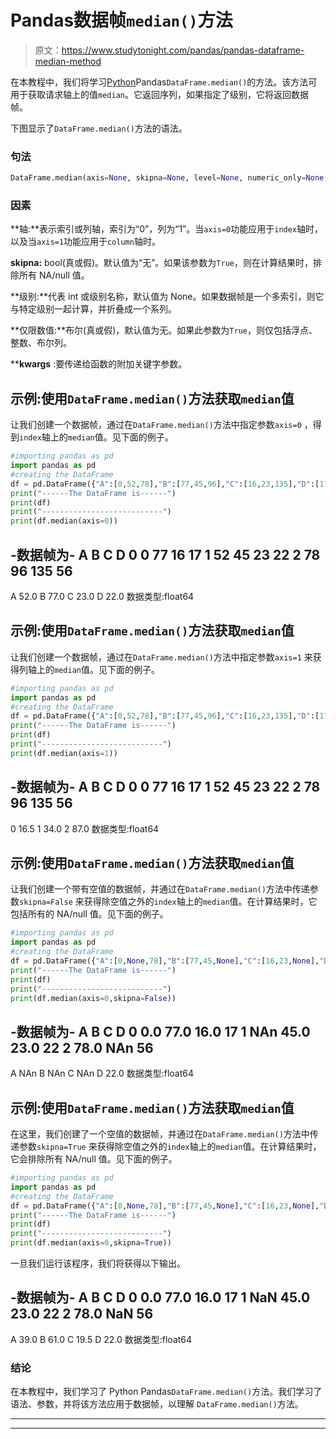 # Pandas数据帧`median()`方法

> 原文：<https://www.studytonight.com/pandas/pandas-dataframe-median-method>

在本教程中，我们将学习[Python](https://www.studytonight.com/python/getting-started-with-python)Pandas`DataFrame.median()`的方法。该方法可用于获取请求轴上的值`median`。它返回序列，如果指定了级别，它将返回数据帧。

下图显示了`DataFrame.median()`方法的语法。

### 句法

```py
DataFrame.median(axis=None, skipna=None, level=None, numeric_only=None, **kwargs)
```

### 因素

**轴:**表示索引或列轴，索引为“0”，列为“1”。当`axis=0`功能应用于`index`轴时，以及当`axis=1`功能应用于`column`轴时。

**skipna:** bool(真或假)。默认值为“无”。如果该参数为`True`，则在计算结果时，排除所有 NA/null 值。

**级别:**代表 int 或级别名称，默认值为 None。如果数据帧是一个多索引，则它与特定级别一起计算，并折叠成一个系列。

**仅限数值:**布尔(真或假)，默认值为无。如果此参数为`True`，则仅包括浮点、整数、布尔列。

****kwargs** :要传递给函数的附加关键字参数。

## 示例:使用`DataFrame.median()`方法获取`median`值

让我们创建一个数据帧，通过在`DataFrame.median()`方法中指定参数`axis=0` ，得到`index`轴上的`median`值。见下面的例子。

```py
#importing pandas as pd
import pandas as pd
#creating the DataFrame
df = pd.DataFrame({"A":[0,52,78],"B":[77,45,96],"C":[16,23,135],"D":[17, 22, 56]}) 
print("------The DataFrame is------")
print(df)
print("---------------------------")
print(df.median(axis=0))
```

-数据帧为-
A B C D
0 0 77 16 17
1 52 45 23 22
2 78 96 135 56
-
A 52.0
B 77.0
C 23.0
D 22.0
数据类型:float64

## 示例:使用`DataFrame.median()`方法获取`median`值

让我们创建一个数据帧，通过在`DataFrame.median()`方法中指定参数`axis=1` 来获得列轴上的`median`值。见下面的例子。

```py
#importing pandas as pd
import pandas as pd
#creating the DataFrame
df = pd.DataFrame({"A":[0,52,78],"B":[77,45,96],"C":[16,23,135],"D":[17, 22, 56]}) 
print("------The DataFrame is------")
print(df)
print("---------------------------")
print(df.median(axis=1))
```

-数据帧为-
A B C D
0 0 77 16 17
1 52 45 23 22
2 78 96 135 56
-
0 16.5
1 34.0
2 87.0
数据类型:float64

## 示例:使用`DataFrame.median()`方法获取`median`值

让我们创建一个带有空值的数据帧，并通过在`DataFrame.median()`方法中传递参数`skipna=False` 来获得除空值之外的`index`轴上的`median`值。在计算结果时，它包括所有的 NA/null 值。见下面的例子。

```py
#importing pandas as pd
import pandas as pd
#creating the DataFrame
df = pd.DataFrame({"A":[0,None,78],"B":[77,45,None],"C":[16,23,None],"D":[17, 22, 56]}) 
print("------The DataFrame is------")
print(df)
print("---------------------------")
print(df.median(axis=0,skipna=False))
```

-数据帧为-
A B C D
0 0.0 77.0 16.0 17
1 NAn 45.0 23.0 22
2 78.0 NAn 56
-
A NAn
B NAn
C NAn
D 22.0
数据类型:float64

## 示例:使用`DataFrame.median()`方法获取`median`值

在这里，我们创建了一个空值的数据帧，并通过在`DataFrame.median()`方法中传递参数`skipna=True` 来获得除空值之外的`index`轴上的`median`值。在计算结果时，它会排除所有 NA/null 值。见下面的例子。

```py
#importing pandas as pd
import pandas as pd
#creating the DataFrame
df = pd.DataFrame({"A":[0,None,78],"B":[77,45,None],"C":[16,23,None],"D":[17, 22, 56]}) 
print("------The DataFrame is------")
print(df)
print("---------------------------")
print(df.median(axis=0,skipna=True))
```

一旦我们运行该程序，我们将获得以下输出。

-数据帧为-
A B C D
0 0.0 77.0 16.0 17
1 NaN 45.0 23.0 22
2 78.0 NaN 56
-
A 39.0
B 61.0
C 19.5
D 22.0
数据类型:float64

### 结论

在本教程中，我们学习了 Python Pandas`DataFrame.median()`方法。我们学习了语法、参数，并将该方法应用于数据帧，以理解 `DataFrame.median()`方法。

* * *

* * *
